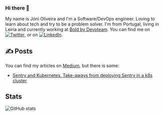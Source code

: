 ### Hi there 👋

My name is Jóni Oliveira and I'm a Software/DevOps engineer. Loving to learn about tech and try to be a problem solver. I'm from Portugal, living in Leiria and currently working at [Bold by Devoteam][4]. You can find me on [![Twitter][1.2]][1],  or on [![LinkedIn][3.2]][3].

## ✍️ Posts

You can find my articles on [Medium][5], but there is some:

- [Sentry and Kubernetes. Take-aways from deploying Sentry in a k8s cluster][6]

## Stats
<!-- ![Top Languages stats](https://github-readme-stats.vercel.app/api/top-langs/?username=jonioliveira&show_icons=true) --> 
![GitHub stats](https://github-readme-stats.vercel.app/api?username=jonioliveira&show_icons=true)  

<!-- links to social media icons -->

<!-- icons with padding -->

[1.1]: http://i.imgur.com/tXSoThF.png (twitter icon with padding)
[2.1]: http://i.imgur.com/0o48UoR.png (github icon with padding)

<!-- icons without padding -->

[1.2]: http://i.imgur.com/wWzX9uB.png (twitter icon without padding)
[2.2]: http://i.imgur.com/9I6NRUm.png (github icon without padding)
[3.2]: https://raw.githubusercontent.com/MartinHeinz/MartinHeinz/master/linkedin-3-16.png (LinkedIn icon without padding)


<!-- links to your social media accounts -->

[1]: https://twitter.com/joniroliveira
[2]: https://github.com/jonioliveira
[3]: https://www.linkedin.com/in/jonioliveira/
[4]: https://boldint.com/en
[5]: https://medium.com/@jonioliveira
[6]: https://medium.com/xgeeks/sentry-and-kubernetes-eabc507c96b7

<!-- Resources -->
<!-- Icons: https://simpleicons.org/ -->
<!-- GitHub Stats: https://github.com/anuraghazra/github-readme-stats -->
<!-- Emojis: https://emojipedia.org/emoji/ -->
<!-- HTML Emojis: https://www.fileformat.info/index.htm -->
<!-- Shields: https://shields.io/ -->
<!-- Awesome GitHub Profile README: https://github.com/abhisheknaiidu/awesome-github-profile-readme -->
